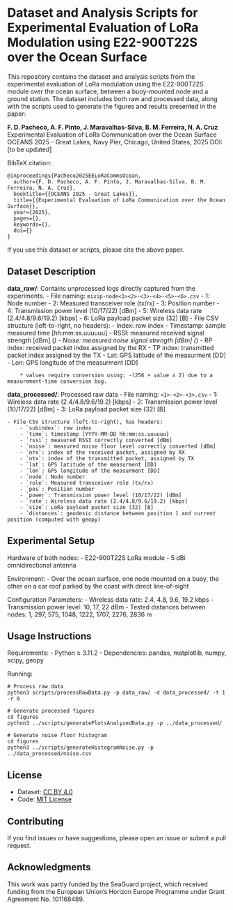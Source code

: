 # Dataset and Analysis Scripts for Experimental Evaluation of LoRa Modulation using E22-900T22S over the Ocean Surface

This repository contains the dataset and analysis scripts from the experimental evaluation of LoRa modulation using the E22-900T22S module over the ocean surface, between a buoy-mounted node and a ground station.
The dataset includes both raw and processed data, along with the scripts used to generate the figures and results presented in the paper:

**F. D. Pacheco, A. F. Pinto, J. Maravalhas-Silva, B. M. Ferreira, N. A. Cruz**
Experimental Evaluation of LoRa Communication over the Ocean Surface 
OCEANS 2025 - Great Lakes, Navy Pier, Chicago, United States, 2025
DOI: [to be updated]

BibTeX citation:
```
@inproceedings{Pacheco2025EELoRaCommsOcean,
  author={F. D. Pacheco, A. F. Pinto, J. Maravalhas-Silva, B. M. Ferreira, N. A. Cruz},
  booktitle={{OCEANS 2025 - Great Lakes}}, 
  title={{Experimental Evaluation of LoRa Communication over the Ocean Surface}}, 
  year={2025},
  pages={},
  keywords={},
  doi={}
}
```

If you use this dataset or scripts, please cite the above paper.

## Dataset Description

**data_raw/**: Contains unprocessed logs directly captured from the experiments.
    - File naming: `mixip-node<1><2>-<3>-<4>-<5>-<6>.csv`
        - 1: Node number
        - 2: Measured transceiver role (tx/rx)
        - 3: Position number
        - 4: Transmission power level (10/17/22) [dBm]
        - 5: Wireless data rate (2.4/4.8/9.6/19.2) [kbps]
        - 6: LoRa payload packet size (32) [B]
    - File CSV structure (left-to-right, no headers):
        - Index: row index
        - Timestamp: sample measured time [hh:mm:ss.uuuuuu]
        - RSSI: measured received signal strength [dBm] (*)
        - Noise: measured noise signal strength [dBm] (*)
        - RP index: received packet index assigned by the RX
        - TP index: transmitted packet index assigned by the TX
        - Lat: GPS latitude of the measurment [DD]
        - Lon: GPS longitude of the measurment [DD]

        * values require conversion using: -(256 + value x 2) due to a measurement-time conversion bug.
    
**data_processed/**: Processed raw data 
    - File naming: `<1>-<2>-<3>.csv`
        - 1: Wireless data rate (2.4/4.8/9.6/19.2) [kbps] 
        - 2: Transmission power level (10/17/22) [dBm]
        - 3: LoRa payload packet size (32) [B]
    
    - File CSV structure (left-to-right), has headers:
        - `subindex`: row index
        - `time`: timestamp [YYYY-MM-DD hh:mm:ss.uuuuuu]
        - `rssi`: measured RSSI correctly converted [dBm]
        - `noise`: measured noise floor level correctly converted [dBm]
        - `nrx`: index of the received packet, assigned by RX
        - `ntx`: index of the transmitted packet, assigned by TX
        - `lat`: GPS latitude of the measurment [DD]
        - `lon`: GPS longitude of the measurment [DD]
        - `node`: Node number
        - `role`: Measured transceiver role (tx/rx)
        - `pos`: Position number
        - `power`: Transmission power level (10/17/22) [dBm]
        - `rate`: Wireless data rate (2.4/4.8/9.6/19.2) [kbps] 
        - `size`: LoRa payload packet size (32) [B]
        - `distances`: geodesic distance between position 1 and current position (computed with geopy)

## Experimental Setup

Hardware of both nodes:
    - E22-900T22S LoRa module
    - 5 dBi omnidirectional antenna

Environment:
    - Over the ocean surface, one node mounted on a buoy, the other on a car roof parked by the coast with direct line-of-sight

Configuration Parameters:
    - Wireless data rate: 2.4, 4.8, 9.6, 19.2 kbps
    - Transmission power level: 10, 17, 22 dBm
    - Tested distances between nodes: 1, 297, 575, 1048, 1222, 1707, 2276, 2836 m

## Usage Instructions

Requirements:
    - Python ≥ 3.11.2
    - Dependencies: pandas, matplotlib, numpy, scipy, geopy

Running:
```
# Process raw data
python3 scripts/processRawData.py -p data_raw/ -d data_processed/ -t 1 -r 0

# Generate processed figures
cd figures
python3 ../scripts/generatePlotsAnalyzedData.py -p ../data_processed/

# Generate noise floor histogram
cd figures
python3 ../scripts/generateHistogramNoise.py -p ../data_processed/noise.csv
```

## License
- Dataset: [CC BY 4.0](https://creativecommons.org/licenses/by/4.0/deed.en)
- Code: [MIT License](https://opensource.org/license/mit)

## Contributing
If you find issues or have suggestions, please open an issue or submit a pull request.

## Acknowledgments
This work was partly funded by the SeaGuard project, which received funding from the European Union’s Horizon Europe Programme under Grant Agreement No. 101168489.